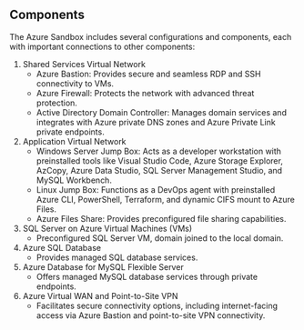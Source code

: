 ## Components
The Azure Sandbox includes several configurations and components, each with important connections to other components:

1. Shared Services Virtual Network
    * Azure Bastion: Provides secure and seamless RDP and SSH connectivity to VMs.
    * Azure Firewall: Protects the network with advanced threat protection.
    * Active Directory Domain Controller: Manages domain services and integrates with Azure private DNS zones and Azure Private Link private endpoints.
2. Application Virtual Network
    * Windows Server Jump Box: Acts as a developer workstation with preinstalled tools like Visual Studio Code, Azure Storage Explorer, AzCopy, Azure Data Studio, SQL Server Management Studio, and MySQL Workbench.
    * Linux Jump Box: Functions as a DevOps agent with preinstalled Azure CLI, PowerShell, Terraform, and dynamic CIFS mount to Azure Files.
    * Azure Files Share: Provides preconfigured file sharing capabilities.
3. SQL Server on Azure Virtual Machines (VMs)
    * Preconfigured SQL Server VM, domain joined to the local domain.
4. Azure SQL Database
    * Provides managed SQL database services.
5. Azure Database for MySQL Flexible Server
    * Offers managed MySQL database services through private endpoints.
6. Azure Virtual WAN and Point-to-Site VPN
    * Facilitates secure connectivity options, including internet-facing access via Azure Bastion and point-to-site VPN connectivity.